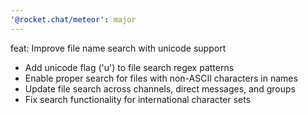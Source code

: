 ```yaml
---
'@rocket.chat/meteor': major
---
```


feat: Improve file name search with unicode support
- Add unicode flag ('u') to file search regex patterns
- Enable proper search for files with non-ASCII characters in names
- Update file search across channels, direct messages, and groups
- Fix search functionality for international character sets
